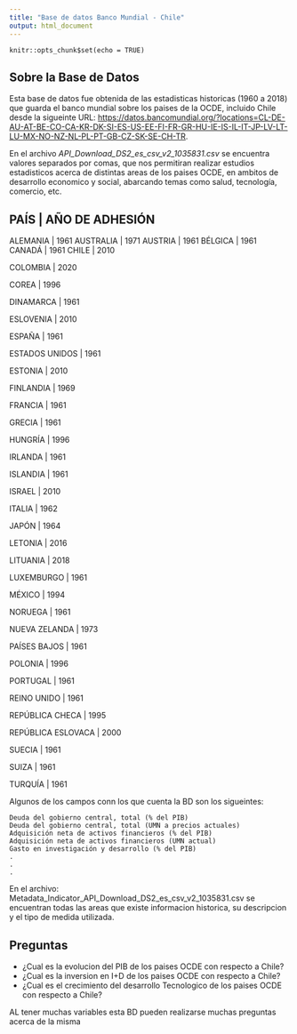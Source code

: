 ```yaml
---
title: "Base de datos Banco Mundial - Chile"
output: html_document
---
```


```{r setup, include=FALSE}
knitr::opts_chunk$set(echo = TRUE)
```

## Sobre la Base de Datos

Esta base de datos fue obtenida de las estadisticas historicas (1960 a 2018) que guarda el banco mundial sobre los paises de la OCDE, incluido Chile desde la sigueinte URL: <https://datos.bancomundial.org/?locations=CL-DE-AU-AT-BE-CO-CA-KR-DK-SI-ES-US-EE-FI-FR-GR-HU-IE-IS-IL-IT-JP-LV-LT-LU-MX-NO-NZ-NL-PL-PT-GB-CZ-SK-SE-CH-TR>.

En el archivo *API_Download_DS2_es_csv_v2_1035831.csv* se encuentra valores separados por comas, que nos permitiran realizar estudios estadisticos acerca de distintas areas de los paises OCDE, en ambitos de desarrollo economico y social, abarcando temas como salud, tecnología, comercio, etc.

PAÍS | AÑO DE ADHESIÓN
-----------------------
ALEMANIA | 1961
AUSTRALIA | 1971
AUSTRIA | 1961
BÉLGICA | 1961
CANADÁ | 1961
CHILE | 2010

COLOMBIA | 2020

COREA | 1996

DINAMARCA | 1961

ESLOVENIA | 2010

ESPAÑA | 1961

ESTADOS UNIDOS | 1961

ESTONIA | 2010

FINLANDIA | 1969

FRANCIA | 1961

GRECIA | 1961

HUNGRÍA | 1996

IRLANDA | 1961

ISLANDIA | 1961

ISRAEL | 2010

ITALIA | 1962

JAPÓN | 1964

LETONIA | 2016

LITUANIA | 2018

LUXEMBURGO | 1961

MÉXICO | 1994

NORUEGA | 1961

NUEVA ZELANDA | 1973

PAÍSES BAJOS | 1961

POLONIA | 1996

PORTUGAL | 1961

REINO UNIDO | 1961

REPÚBLICA CHECA | 1995

REPÚBLICA ESLOVACA | 2000

SUECIA | 1961

SUIZA | 1961

TURQUÍA | 1961





Algunos de los campos conn los que cuenta la BD son los sigueintes:

```
Deuda del gobierno central, total (% del PIB)
Deuda del gobierno central, total (UMN a precios actuales)
Adquisición neta de activos financieros (% del PIB)
Adquisición neta de activos financieros (UMN actual)
Gasto en investigación y desarrollo (% del PIB)
.
.
.
```
En el archivo: Metadata_Indicator_API_Download_DS2_es_csv_v2_1035831.csv se encuentran todas las areas que existe informacion historica, su descripcion y el tipo de medida utilizada.

## Preguntas
* ¿Cual es la evolucion del PIB de los paises OCDE con respecto a Chile?
* ¿Cual es la inversion en I+D de los paises OCDE con respecto a Chile?
* ¿Cual es el crecimiento del desarrollo Tecnologico de los paises OCDE con respecto a Chile?

AL tener muchas variables esta BD pueden realizarse muchas preguntas acerca de la misma 